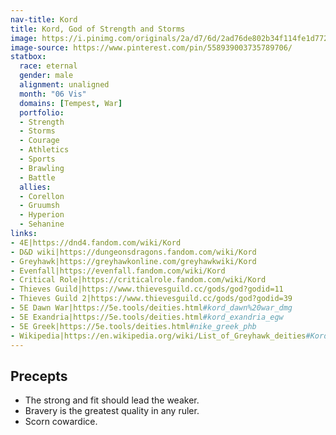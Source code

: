 ```yaml
---
nav-title: Kord
title: Kord, God of Strength and Storms
image: https://i.pinimg.com/originals/2a/d7/6d/2ad76de802b34f114fe1d772cff2907b.png
image-source: https://www.pinterest.com/pin/558939003735789706/
statbox:
  race: eternal
  gender: male
  alignment: unaligned
  month: "06 Vis"
  domains: [Tempest, War]
  portfolio:
  - Strength
  - Storms
  - Courage
  - Athletics
  - Sports
  - Brawling
  - Battle
  allies:
  - Corellon
  - Gruumsh
  - Hyperion
  - Sehanine
links:
- 4E|https://dnd4.fandom.com/wiki/Kord
- D&D wiki|https://dungeonsdragons.fandom.com/wiki/Kord
- Greyhawk|https://greyhawkonline.com/greyhawkwiki/Kord
- Evenfall|https://evenfall.fandom.com/wiki/Kord
- Critical Role|https://criticalrole.fandom.com/wiki/Kord
- Thieves Guild|https://www.thievesguild.cc/gods/god?godid=11
- Thieves Guild 2|https://www.thievesguild.cc/gods/god?godid=39
- 5E Dawn War|https://5e.tools/deities.html#kord_dawn%20war_dmg
- 5E Exandria|https://5e.tools/deities.html#kord_exandria_egw
- 5E Greek|https://5e.tools/deities.html#nike_greek_phb
- Wikipedia|https://en.wikipedia.org/wiki/List_of_Greyhawk_deities#Kord
---
```


## Precepts

* The strong and fit should lead the weaker.
* Bravery is the greatest quality in any ruler.
* Scorn cowardice.
